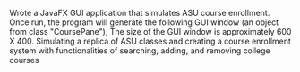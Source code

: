 Wrote a JavaFX GUI application that simulates ASU course enrollment. Once run, the program will generate the following GUI window (an object from class "CoursePane"), The size of the GUI window is approximately 600 X 400. Simulating a replica of ASU classes and creating a course enrollment system with functionalities of searching, adding, and removing college courses
